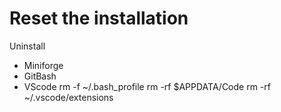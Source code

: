 
# Reset the installation

Uninstall
- Miniforge
- GitBash
- VScode
rm -f ~/.bash_profile
rm -rf $APPDATA/Code
rm -rf ~/.vscode/extensions